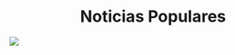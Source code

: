 # <div align="center">Noticias Populares</div> 

![](https://github.com/nabucoanalista/portfolio-sites/blob/main/site_noticias_da_cidade/202402110145_1.gif)
